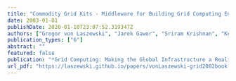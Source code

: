 ```yaml
---
title: "Commodity Grid Kits - Middleware for Building Grid Computing Environments"
date: 2003-01-01
publishDate: 2020-01-10T23:07:52.319347Z
authors: ["Gregor von Laszewski", "Jarek Gawor", "Sriram Krishnan", "Keith Jackson"]
publication_types: ["6"]
abstract: ""
featured: false
publication: "*Grid Computing: Making the Global Infrastructure a Reality*"
url_pdf: "https://laszewski.github.io/papers/vonLaszewski-grid2002book.pdf"
---
```


